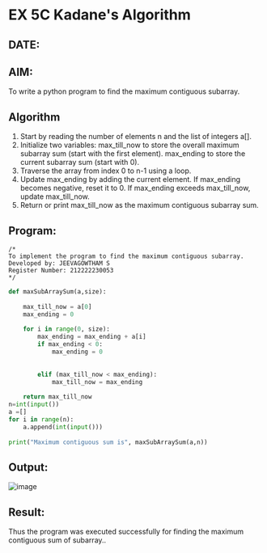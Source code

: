# EX 5C Kadane's Algorithm
## DATE:
## AIM:
To write a python program to find the maximum contiguous subarray.


## Algorithm
1. Start by reading the number of elements n and the list of integers a[].
2. Initialize two variables:
    max_till_now to store the overall maximum subarray sum (start with the first element).
    max_ending to store the current subarray sum (start with 0).
3. Traverse the array from index 0 to n-1 using a loop.
4. Update max_ending by adding the current element. If max_ending becomes negative, reset it to 0. If max_ending exceeds max_till_now, update max_till_now. 
5. Return or print max_till_now as the maximum contiguous subarray sum.  

## Program:
```
/*
To implement the program to find the maximum contiguous subarray.
Developed by: JEEVAGOWTHAM S
Register Number: 212222230053 
*/
```

```python
def maxSubArraySum(a,size):
    
    max_till_now = a[0]
    max_ending = 0
    
    for i in range(0, size):
        max_ending = max_ending + a[i]
        if max_ending < 0:
            max_ending = 0
        
        
        elif (max_till_now < max_ending):
            max_till_now = max_ending
            
    return max_till_now
n=int(input())  
a =[] 
for i in range(n):
    a.append(int(input()))
  
print("Maximum contiguous sum is", maxSubArraySum(a,n))
```

## Output:

![image](https://github.com/user-attachments/assets/73e03c8c-775b-421f-8940-16b789c6c378)



## Result:
Thus the program was executed successfully for finding the maximum contiguous sum of subarray..
